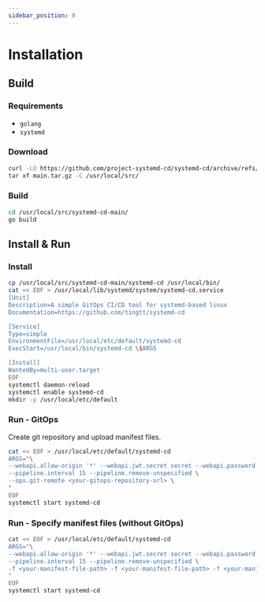 ```yaml
---
sidebar_position: 0
---
```


# Installation

## Build

### Requirements

- `golang`
- `systemd`

### Download

```bash
curl -LO https://github.com/project-systemd-cd/systemd-cd/archive/refs/heads/main.tar.gz
tar xf main.tar.gz -C /usr/local/src/
```

### Build

```bash
cd /usr/local/src/systemd-cd-main/
go build
```

## Install & Run

### Install

```bash
cp /usr/local/src/systemd-cd-main/systemd-cd /usr/local/bin/
cat << EOF > /usr/local/lib/systemd/system/systemd-cd.service
[Unit]
Description=A simple GitOps CI/CD tool for systemd-based linux
Documentation=https://github.com/tingtt/systemd-cd

[Service]
Type=simple
EnvironmentFile=/usr/local/etc/default/systemd-cd
ExecStart=/usr/local/bin/systemd-cd \$ARGS

[Install]
WantedBy=multi-user.target
EOF
systemctl daemon-reload
systemctl enable systemd-cd
mkdir -p /usr/local/etc/default
```

### Run - GitOps

Create git repository and upload manifest files.

```bash
cat << EOF > /usr/local/etc/default/systemd-cd
ARGS="\
--webapi.allow-origin '*' --webapi.jwt.secret secret --webapi.password password \
--pipeline.interval 15 --pipeline.remove-unspecified \
--ops.git-remote <your-gitops-repository-url> \
"
EOF
systemctl start systemd-cd
```

### Run - Specify manifest files (without GitOps)

```bash
cat << EOF > /usr/local/etc/default/systemd-cd
ARGS="\
--webapi.allow-origin '*' --webapi.jwt.secret secret --webapi.password password \
--pipeline.interval 15 --pipeline.remove-unspecified \
-f <your-manifest-file-path> -f <your-manifest-file-path> -f <your-manifest-file-path> \
"
EOF
systemctl start systemd-cd
```